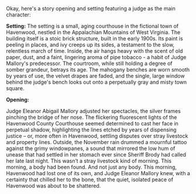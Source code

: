 Okay, here's a story opening and setting featuring a judge as the main character:

**Setting:** The setting is a small, aging courthouse in the fictional town of Havenwood, nestled in the Appalachian Mountains of West Virginia. The building itself is a stoic brick structure, built in the early 1900s. Its paint is peeling in places, and ivy creeps up its sides, a testament to the slow, relentless march of time. Inside, the air hangs heavy with the scent of old paper, dust, and a faint, lingering aroma of pipe tobacco - a habit of Judge Mallory's predecessor. The courtroom, while still holding a degree of somber grandeur, betrays its age. The mahogany benches are worn smooth by years of use, the velvet drapes are faded, and the single, large window behind the judge's bench looks out onto a perpetually gray and misty town square.

**Opening:**

Judge Eleanor Abigail Mallory adjusted her spectacles, the silver frames pinching the bridge of her nose. The flickering fluorescent lights of the Havenwood County Courthouse seemed determined to cast her face in perpetual shadow, highlighting the lines etched by years of dispensing justice – or, more often in Havenwood, settling disputes over stray livestock and property lines. Outside, the November rain drummed a mournful tattoo against the grimy windowpanes, a sound that mirrored the low hum of unease that had settled in her stomach ever since Sheriff Brody had called her late last night. This wasn’t a stray livestock kind of morning. This morning, a body had been found. And not just any body. This morning, Havenwood had lost one of its own, and Judge Eleanor Mallory knew, with a certainty that chilled her to the bone, that the quiet, isolated peace of Havenwood was about to be shattered.
